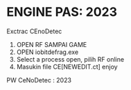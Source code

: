# ENGINE PAS: 2023
Exctrac CEnoDetec

1. OPEN RF SAMPAI GAME
2. OPEN iobitdefrag.exe
3. Select a process open, pilih RF online
4. Masukin file CE[NEWEDIT.ct]
 enjoy

PW CeNoDetec : 2023
